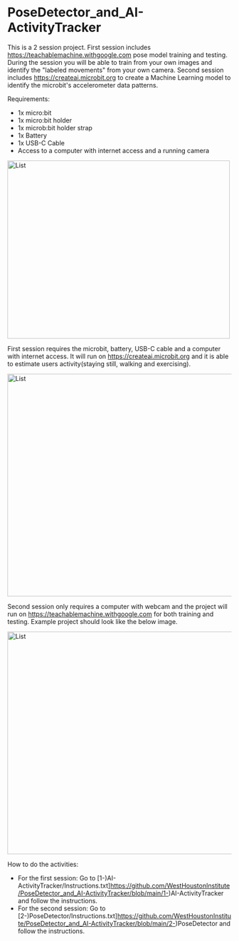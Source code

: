 # PoseDetector_and_AI-ActivityTracker

This is a 2 session project. First session includes https://teachablemachine.withgoogle.com pose model training and testing. During the session you will be able to train from your own images and identify the "labeled movements" from your own camera. Second session includes https://createai.microbit.org to create a Machine Learning model to identify the microbit's accelerometer data patterns.

Requirements:
* 1x micro:bit
* 1x micro:bit holder
* 1x microb:bit holder strap
* 1x Battery 
* 1x USB-C Cable
* Access to a computer with internet access and a running camera

<img src="https://github.com/user-attachments/assets/1371b121-5d56-4ecb-84be-4e04e0f1648a" alt="List" width="500" height="400">

First session requires the microbit, battery, USB-C cable and a computer with internet access. It will run on https://createai.microbit.org and it is able to estimate users activity(staying still, walking and exercising).

<img src="https://github.com/user-attachments/assets/45075326-51cd-4079-b8df-d0e61c4080a8" alt="List" width="700" height="500">

Second session only requires a computer with webcam and the project will run on https://teachablemachine.withgoogle.com for both training and testing. Example project should look like the below image.

<img src="https://github.com/user-attachments/assets/8b2a212e-1f0a-409f-8099-b97753a0327a" alt="List" width="700" height="500">


How to do the activities:
* For the first session: Go to [1-)AI-ActivityTracker/Instructions.txt]https://github.com/WestHoustonInstitute/PoseDetector_and_AI-ActivityTracker/blob/main/1-)AI-ActivityTracker and follow the instructions.
* For the second session: Go to [2-)PoseDetector/Instructions.txt]https://github.com/WestHoustonInstitute/PoseDetector_and_AI-ActivityTracker/blob/main/2-)PoseDetector and follow the instructions.

